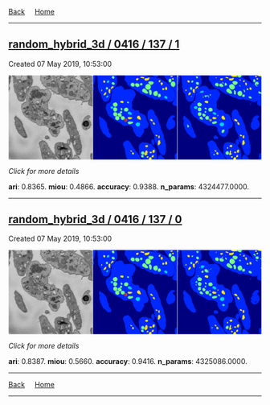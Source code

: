 
[Back](..)&nbsp;&nbsp;&nbsp;&nbsp;&nbsp;[Home](https://leapmanlab.github.io/snapshots)

---

<div class="summary"><a href="1"><h2>random_hybrid_3d / 0416 / 137 / 1</h2></a><p>Created 07 May 2019, 10:53:00
</p><a href="1"><img src="1/media/summary.png" align="center"></a><p>
<i>Click for more details</i>
</p></div>

**ari**: 0.8365. **miou**: 0.4866. **accuracy**: 0.9388. **n_params**: 4324477.0000. 

---

<div class="summary"><a href="0"><h2>random_hybrid_3d / 0416 / 137 / 0</h2></a><p>Created 07 May 2019, 10:53:00
</p><a href="0"><img src="0/media/summary.png" align="center"></a><p>
<i>Click for more details</i>
</p></div>

**ari**: 0.8387. **miou**: 0.5660. **accuracy**: 0.9416. **n_params**: 4325086.0000. 

---

[Back](..)&nbsp;&nbsp;&nbsp;&nbsp;&nbsp;[Home](https://leapmanlab.github.io/snapshots)

---